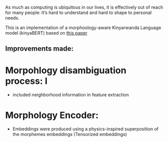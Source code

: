 As much as computing is ubiquitous in our lives, it is effectively out of reach for many people:  It’s hard to understand and
hard to shape to personal needs.

This is an implementation of a morphoology-aware Kinyarwanda Language model (kinyaBERT) based on [this paper]([url](https://arxiv.org/abs/2203.08459)) 

## Improvements made:

# Morpohlogy disambiguation process: I
 - included neighborhood information in feature extraction

# Morphology Encoder:
- Embeddings were produced using a physics-inspired superposition of the morphemes embeddings (Tensorized embeddings)
